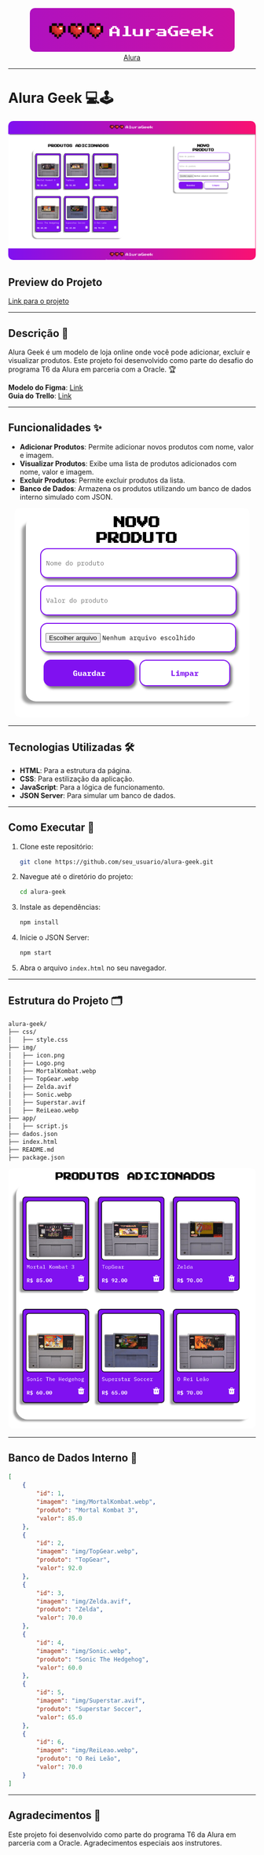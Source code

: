 <div align="center"> 
  <img src="img/printScreen/titulo-img.png" style="border-radius: 10px;">
  <br>
  <a href="https://www.alura.com.br" target="_blank">Alura</a>
</div>

---

# Alura Geek 💻🕹️

<div align="center"> 
  <img src="img/printScreen/projeto-completo-img.png" style="border-radius: 10px;">
</div>

## Preview do Projeto

[Link para o projeto](https://eduardosichelero.github.io/Alura_Geek_Shop/)

---

## Descrição 📜

Alura Geek é um modelo de loja online onde você pode adicionar, excluir e visualizar produtos. Este projeto foi desenvolvido como parte do desafio do programa T6 da Alura em parceria com a Oracle. 🏆

**Modelo do Figma**: [Link](https://www.figma.com/design/1zm3NNIw4KcI0RQtR6UmqK/New-AluraGeek---PT?node-id=0-1&t=fw0c0p3ipRBxMuhv-0)  
**Guia do Trello**: [Link](https://trello.com/b/Z9qSrZwj/new-alurageek-pt)

---

## Funcionalidades ✨

- **Adicionar Produtos**: Permite adicionar novos produtos com nome, valor e imagem.
- **Visualizar Produtos**: Exibe uma lista de produtos adicionados com nome, valor e imagem.
- **Excluir Produtos**: Permite excluir produtos da lista.
- **Banco de Dados**: Armazena os produtos utilizando um banco de dados interno simulado com JSON.

<div align="center"> 
  <img src="img/printScreen/formulario-img.png" style="border-radius: 10px;">
</div>

---

## Tecnologias Utilizadas 🛠️

- **HTML**: Para a estrutura da página.
- **CSS**: Para estilização da aplicação.
- **JavaScript**: Para a lógica de funcionamento.
- **JSON Server**: Para simular um banco de dados.

---

## Como Executar 🚀

1. Clone este repositório:
   ```bash
   git clone https://github.com/seu_usuario/alura-geek.git
   ```

2. Navegue até o diretório do projeto:
   ```bash
   cd alura-geek
   ```

3. Instale as dependências:
   ```bash
   npm install
   ```

4. Inicie o JSON Server:
   ```bash
   npm start
   ```

5. Abra o arquivo `index.html` no seu navegador.

---

## Estrutura do Projeto 🗂️

```
alura-geek/
├── css/
│   ├── style.css
├── img/
│   ├── icon.png
│   ├── Logo.png
│   ├── MortalKombat.webp
│   ├── TopGear.webp
│   ├── Zelda.avif
│   ├── Sonic.webp
│   ├── Superstar.avif
│   ├── ReiLeao.webp
├── app/
│   ├── script.js
├── dados.json
├── index.html
├── README.md
├── package.json
```

<div align="center"> 
  <img src="img/printScreen/produtos-img.png" style="border-radius: 10px;">
</div>

---

## Banco de Dados Interno 📂

```json
[
    {
        "id": 1,
        "imagem": "img/MortalKombat.webp",
        "produto": "Mortal Kombat 3",
        "valor": 85.0
    },
    {
        "id": 2,
        "imagem": "img/TopGear.webp",
        "produto": "TopGear",
        "valor": 92.0
    },
    {
        "id": 3,
        "imagem": "img/Zelda.avif",
        "produto": "Zelda",
        "valor": 70.0
    },
    {
        "id": 4,
        "imagem": "img/Sonic.webp",
        "produto": "Sonic The Hedgehog",
        "valor": 60.0
    },
    {
        "id": 5,
        "imagem": "img/Superstar.avif",
        "produto": "Superstar Soccer",
        "valor": 65.0
    },
    {
        "id": 6,
        "imagem": "img/ReiLeao.webp",
        "produto": "O Rei Leão",
        "valor": 70.0
    }
]
```

---

## Agradecimentos 🙏

Este projeto foi desenvolvido como parte do programa T6 da Alura em parceria com a Oracle. Agradecimentos especiais aos instrutores.